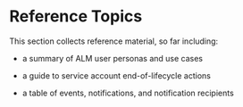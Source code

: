 ﻿[title]: # (Reference Topics)
[tags]: # (Account  Manager,ALM,)
[priority]: # (8000)

# Reference Topics
 
This section collects reference material, so far including:

* a summary of ALM user personas and use cases

* a guide to service account end-of-lifecycle actions

* a table of events, notifications, and notification recipients

